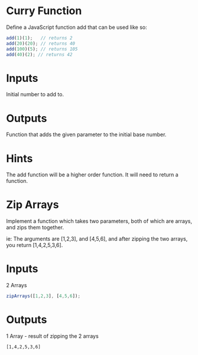 # Curry Function

Define a JavaScript function add that can be used like so:

```js
add(1)(1);   // returns 2
add(20)(20); // returns 40
add(100)(5); // returns 105
add(40)(2); // returns 42
```

# Inputs

Initial number to add to.

# Outputs

Function that adds the given parameter to the initial base number.

# Hints
The add function will be a higher order function. It will need to return a function.


# Zip Arrays

Implement a function which takes two parameters, both of which are arrays, and zips them together.

ie: The arguments are [1,2,3], and [4,5,6], and after zipping the two arrays, you return [1,4,2,5,3,6].

# Inputs

2 Arrays
```js
zipArrays([1,2,3], [4,5,6]);
```

# Outputs

1 Array - result of zipping the 2 arrays

```sh
[1,4,2,5,3,6]
```
